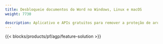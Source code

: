 ```yaml
---
title: Desbloqueie documentos do Word no Windows, Linux e macOS 
weight: 7730

description: Aplicativo e APIs gratuitos para remover a proteção de arquivos DOC, DOCX e ODT
---
```


{{< blocks/products/pf/agp/feature-solution >}} 

